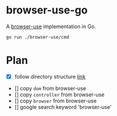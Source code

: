 # browser-use-go

A [browser-use](https://github.com/browser-use/browser-use) implementation in Go.

```
go run ./browser-use/cmd
```


# Plan

- [x] follow directory structure [link](https://5takoo.tistory.com/378)
- [] copy `dom` from browser-use
- [] copy `controller` from browser-use
- [] copy `browser` from browser-use
- [] google search keyword 'browser-use'
